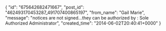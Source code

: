  {
   "id": "675642682471667",
   "post_id": "462493170453287_491707400865197",
   "from_name": "Gail Marie",
   "message": "notices are not signed...they can be authorized by : Sole Authorized Administrator",
   "created_time": "2014-06-02T20:40:41+0000"
 }
